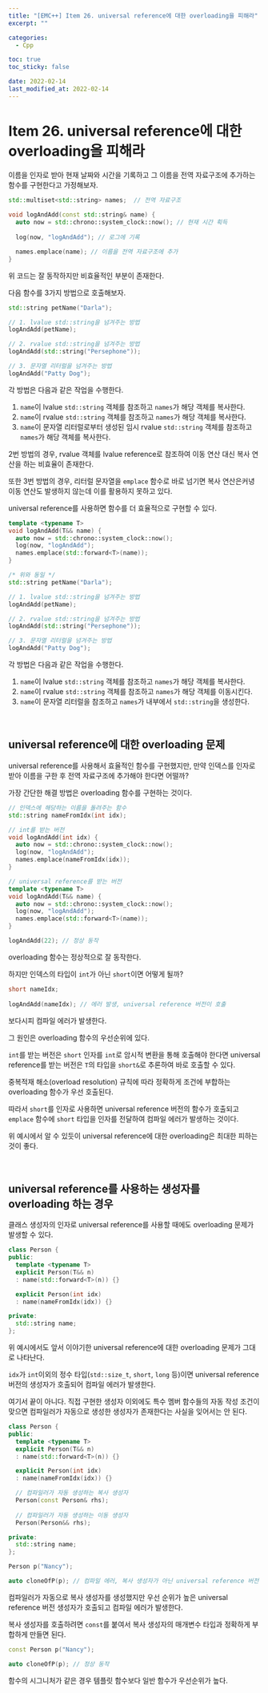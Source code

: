 ```yaml
---
title: "[EMC++] Item 26. universal reference에 대한 overloading을 피해라"
excerpt: ""

categories:
  - Cpp

toc: true
toc_sticky: false

date: 2022-02-14
last_modified_at: 2022-02-14
---
```


# Item 26. universal reference에 대한 overloading을 피해라

이름을 인자로 받아 현재 날짜와 시간을 기록하고 그 이름을 전역 자료구조에 추가하는 함수를 구현한다고 가정해보자.

```cpp
std::multiset<std::string> names;  // 전역 자료구조
 
void logAndAdd(const std::string& name) {
  auto now = std::chrono::system_clock::now(); // 현재 시간 획득
  
  log(now, "logAndAdd"); // 로그에 기록

  names.emplace(name); // 이름을 전역 자료구조에 추가
}
```

위 코드는 잘 동작하지만 비효율적인 부분이 존재한다.

다음 함수를 3가지 방법으로 호출해보자.

```cpp
std::string petName("Darla");

// 1. lvalue std::string을 넘겨주는 방법
logAndAdd(petName);

// 2. rvalue std::string을 넘겨주는 방법
logAndAdd(std::string("Persephone"));

// 3. 문자열 리터럴을 넘겨주는 방법
logAndAdd("Patty Dog");
```

각 방법은 다음과 같은 작업을 수행한다.

1. `name`이 lvalue `std::string` 객체를 참조하고 `names`가 해당 객체를 복사한다.
2. `name`이 rvalue `std::string` 객체를 참조하고 `names`가 해당 객체를 복사한다. 
3. `name`이 문자열 리터럴로부터 생성된 임시 rvalue `std::string` 객체를 참조하고 `names`가 해당 객체를 복사한다.

2번 방법의 경우, rvalue 객체를 lvalue reference로 참조하여 이동 연산 대신 복사 연산을 하는 비효율이 존재한다.

또한 3번 방법의 경우, 리터럴 문자열을 `emplace` 함수로 바로 넘기면 복사 연산은커녕 이동 연산도 발생하지 않는데 이를 활용하지 못하고 있다.

universal reference를 사용하면 함수를 더 효율적으로 구현할 수 있다.

```cpp
template <typename T>
void logAndAdd(T&& name) {
  auto now = std::chrono::system_clock::now();
  log(now, "logAndAdd");
  names.emplace(std::forward<T>(name));
}

/* 위와 동일 */
std::string petName("Darla");

// 1. lvalue std::string을 넘겨주는 방법
logAndAdd(petName);

// 2. rvalue std::string을 넘겨주는 방법
logAndAdd(std::string("Persephone"));

// 3. 문자열 리터럴을 넘겨주는 방법
logAndAdd("Patty Dog");
```

각 방법은 다음과 같은 작업을 수행한다.

1. `name`이 lvalue `std::string` 객체를 참조하고 `names`가 해당 객체를 복사한다.
2. `name`이 rvalue `std::string` 객체를 참조하고 `names`가 해당 객체를 이동시킨다. 
3. `name`이 문자열 리터럴을 참조하고 `names`가 내부에서 `std::string`을 생성한다.

<br>

## universal reference에 대한 overloading 문제

universal reference를 사용해서 효율적인 함수를 구현했지만, 만약 인덱스를 인자로 받아 이름을 구한 후 전역 자료구조에 추가해야 한다면 어떨까?

가장 간단한 해결 방법은 overloading 함수를 구현하는 것이다.

```cpp
// 인덱스에 해당하는 이름을 돌려주는 함수
std::string nameFromIdx(int idx);

// int를 받는 버전
void logAndAdd(int idx) {
  auto now = std::chrono::system_clock::now();
  log(now, "logAndAdd");
  names.emplace(nameFromIdx(idx));
}

// universal reference를 받는 버전
template <typename T>
void logAndAdd(T&& name) {
  auto now = std::chrono::system_clock::now();
  log(now, "logAndAdd");
  names.emplace(std::forward<T>(name));
}

logAndAdd(22); // 정상 동작
```

overloading 함수는 정상적으로 잘 동작한다.

하지만 인덱스의 타입이 `int`가 아닌 `short`이면 어떻게 될까?

```cpp
short nameIdx;
 
logAndAdd(nameIdx); // 에러 발생, universal reference 버전이 호출
```

보다시피 컴파일 에러가 발생한다.

그 원인은 overloading 함수의 우선순위에 있다.

`int`를 받는 버전은 `short` 인자를 `int`로 암시적 변환을 통해 호출해야 한다면 universal reference를 받는 버전은 `T`의 타입을 `short&`로 추론하여 바로 호출할 수 있다.

중복적재 해소(overload resolution) 규칙에 따라 정확하게 조건에 부합하는 overloading 함수가 우선 호출된다.

따라서 `short`를 인자로 사용하면 universal reference 버전의 함수가 호출되고 `emplace` 함수에 `short` 타입을 인자를 전달하여 컴파일 에러가 발생하는 것이다.

위 예시에서 알 수 있듯이 universal reference에 대한 overloading은 최대한 피하는 것이 좋다.

<br>

## universal reference를 사용하는 생성자를 overloading 하는 경우

클래스 생성자의 인자로 universal reference를 사용할 때에도 overloading 문제가 발생할 수 있다.

```cpp
class Person {
public:
  template <typename T>
  explicit Person(T&& n)
  : name(std::forward<T>(n)) {}

  explicit Person(int idx)
  : name(nameFromIdx(idx)) {}

private:
  std::string name;
};
```

위 예시에서도 앞서 이야기한 universal reference에 대한 overloading 문제가 그대로 나타난다.

`idx`가 `int`이외의 정수 타입(`std::size_t`, `short`, `long` 등)이면 universal reference 버전의 생성자가 호출되어 컴파일 에러가 발생한다.

여기서 끝이 아니다. 직접 구현한 생성자 이외에도 특수 멤버 함수들의 자동 작성 조건이 맞으면 컴파일러가 자동으로 생성한 생성자가 존재한다는 사실을 잊어서는 안 된다.

```cpp
class Person {
public:
  template <typename T>
  explicit Person(T&& n)
  : name(std::forward<T>(n)) {}

  explicit Person(int idx)
  : name(nameFromIdx(idx)) {}

  // 컴파일러가 자동 생성하는 복사 생성자
  Person(const Person& rhs);
  
  // 컴파일러가 자동 생성하는 이동 생성자
  Person(Person&& rhs);

private:
  std::string name;
};

Person p("Nancy");

auto cloneOfP(p); // 컴파일 에러, 복사 생성자가 아닌 universal reference 버전 생성자를 호출
```

컴파일러가 자동으로 복사 생성자를 생성했지만 우선 순위가 높은 universal reference 버전 생성자가 호출되고 컴파일 에러가 발생한다.

복사 생성자를 호출하려면 `const`를 붙여서 복사 생성자의 매개변수 타입과 정확하게 부합하게 만들면 된다.

```cpp
const Person p("Nancy");

auto cloneOfP(p); // 정상 동작
```

함수의 시그니처가 같은 경우 템플릿 함수보다 일반 함수가 우선순위가 높다.

<br>
